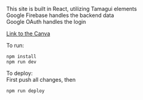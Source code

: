 This site is built in React, utilizing Tamagui elements  
Google Firebase handles the backend data  
Google OAuth handles the login  

[Link to the Canva](https://www.canva.com/design/DAGdItQ1_GY/BcInvdpRfafnDbRp_3IoSw/view?utm_content=DAGdItQ1_GY&utm_campaign=designshare&utm_medium=link2&utm_source=uniquelinks&utlId=h93608b4727)

To run:
```
npm install
npm run dev
```

To deploy:  
First push all changes, then
```
npm run deploy
```
